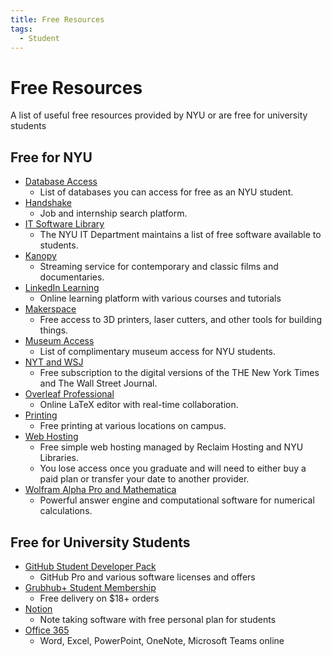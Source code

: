 ```yaml
---
title: Free Resources
tags:
  - Student
---
```


# Free Resources

A list of useful free resources provided by NYU or are free for university students

## Free for NYU

- [Database Access](https://guides.nyu.edu/az.php)
  - List of databases you can access for free as an NYU student.
- [Handshake](https://nyu.joinhandshake.com/)
  - Job and internship search platform.
- [IT Software Library](https://www.nyu.edu/life/information-technology/computing-support/software/software.html)
  - The NYU IT Department maintains a list of free software available to students.
- [Kanopy](https://guides.nyu.edu/video-streaming/kanopy)
  - Streaming service for contemporary and classic films and documentaries.
- [LinkedIn Learning](https://www.nyu.edu/life/information-technology/teaching-and-learning-services/instructional-tools/linkedin-learning.html)
  - Online learning platform with various courses and tutorials
- [Makerspace](https://makerspace.engineering.nyu.edu/)
  - Free access to 3D printers, laser cutters, and other tools for building things.
- [Museum Access](https://www.nyu.edu/life/arts-culture-and-entertainment/free-museum-access.html)
  - List of complimentary museum access for NYU students.
- [NYT and WSJ](https://guides.nyu.edu/blog/NYU-Libraries-Launches-Free-Access-to-New-York-Times-and-Wall-Street-Journal)
  - Free subscription to the digital versions of the THE New York Times and The Wall Street Journal.
- [Overleaf Professional](https://www.nyu.edu/life/information-technology/computing-support/software/software/overleaf.html)
  - Online LaTeX editor with real-time collaboration.
- [Printing](https://www.nyu.edu/life/information-technology/computing-support/desktop-mobile-and-printing/nyu-print-service.html)
  - Free printing at various locations on campus.
- [Web Hosting](https://hosting.nyu.edu/)
  - Free simple web hosting managed by Reclaim Hosting and NYU Libraries.
  - You lose access once you graduate and will need to either buy a paid plan or transfer your date to another provider.
- [Wolfram Alpha Pro and Mathematica](https://www.nyu.edu/life/information-technology/computing-support/software/software/mathematica.html)
  - Powerful answer engine and computational software for numerical calculations.

## Free for University Students

- [GitHub Student Developer Pack](https://education.github.com/pack)
  - GitHub Pro and various software licenses and offers
- [Grubhub+ Student Membership](https://old.reddit.com/r/nyu/comments/jdnu14/enjoy_everything_nyu_offers_its_students_for_free/)
  - Free delivery on $18+ orders
- [Notion](https://www.notion.so/help/notion-for-education)
  - Note taking software with free personal plan for students
- [Office 365](https://www.microsoft.com/en-us/education/products/office)
  - Word, Excel, PowerPoint, OneNote, Microsoft Teams online

